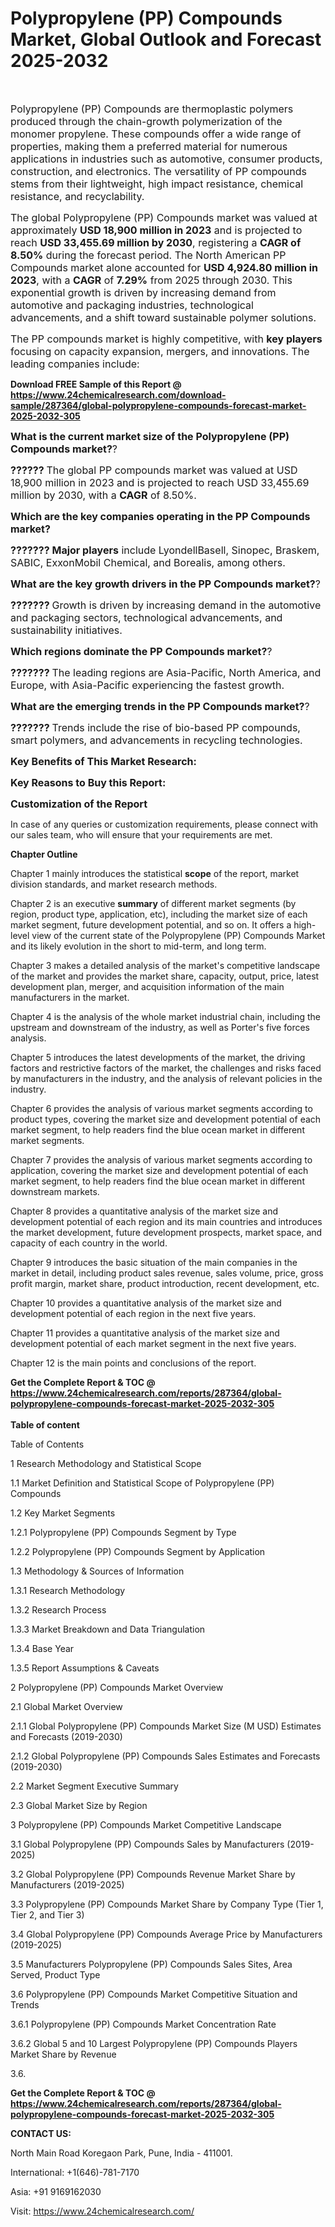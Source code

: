 <h1>Polypropylene (PP) Compounds Market, Global Outlook and Forecast 2025-2032</h1><br/><p><span style="font-size:16px">Polypropylene (PP) Compounds are thermoplastic polymers produced through the chain-growth polymerization of the monomer propylene. These compounds offer a wide range of properties, making them a preferred material for numerous applications in industries such as automotive, consumer products, construction, and electronics. The versatility of PP compounds stems from their lightweight, high impact resistance, chemical resistance, and recyclability.</span></p><p><span style="font-size:16px">The global Polypropylene (PP) Compounds market was valued at approximately <strong>USD 18,900 million in 2023</strong> and is projected to reach <strong>USD 33,455.69 million by 2030</strong>, registering a <strong><strong>CAGR</strong> of 8.50%</strong> during the forecast period. The North American PP Compounds market alone accounted for <strong>USD 4,924.80 million in 2023</strong>, with a <strong>CAGR</strong> of <strong>7.29%</strong> from 2025 through 2030. This exponential growth is driven by increasing demand from automotive and packaging industries, technological advancements, and a shift toward sustainable polymer solutions.</span></p><p><span style="font-size:16px">The PP compounds market is highly competitive, with <strong>key players</strong> focusing on capacity expansion, mergers, and innovations. The leading companies include:</span></p><div><b>Download FREE Sample of this Report @ <a href="https://www.24chemicalresearch.com/download-sample/287364/global-polypropylene-compounds-forecast-market-2025-2032-305">https://www.24chemicalresearch.com/download-sample/287364/global-polypropylene-compounds-forecast-market-2025-2032-305</a></b></div><p><span style="font-size:16px"><strong>What is the current market size of the Polypropylene (PP) Compounds market?</strong>? </span></p><p><span style="font-size:16px"><strong>?????? </strong>The global PP compounds market was valued at USD 18,900 million in 2023 and is projected to reach USD 33,455.69 million by 2030, with a <strong>CAGR</strong> of 8.50%.</span></p><p><span style="font-size:16px"><strong>Which are the key companies operating in the PP Compounds market?</strong></span></p><p><span style="font-size:16px"><strong>??????? </strong><strong>Major players</strong> include LyondellBasell, Sinopec, Braskem, SABIC, ExxonMobil Chemical, and Borealis, among others.</span></p><p><span style="font-size:16px"><strong>What are the key growth drivers in the PP Compounds market?</strong>? </span></p><p><span style="font-size:16px"><strong>??????? </strong>Growth is driven by increasing demand in the automotive and packaging sectors, technological advancements, and sustainability initiatives.</span></p><p><span style="font-size:16px"><strong>Which regions dominate the PP Compounds market?</strong>? </span></p><p><span style="font-size:16px"><strong>??????? </strong>The leading regions are Asia-Pacific, North America, and Europe, with Asia-Pacific experiencing the fastest growth.</span></p><p><span style="font-size:16px"><strong>What are the emerging trends in the PP Compounds market?</strong>? </span></p><p><span style="font-size:16px"><strong>??????? </strong>Trends include the rise of bio-based PP compounds, smart polymers, and advancements in recycling technologies.</span></p><p><span style="font-size:16px"><strong>Key Benefits of This Market Research:</strong></span></p><p><span style="font-size:16px"><strong>Key <strong>Reasons to Buy</strong> this Report:</strong></span></p><p><span style="font-size:16px"><strong>Customization of the Report</strong></span></p><p>In case of any queries or customization requirements, please connect with our sales team, who will ensure that your requirements are met.</p><p><strong>Chapter Outline</strong></p><p>Chapter 1 mainly introduces the statistical <strong>scope</strong> of the report, market division standards, and market research methods.</p><p>Chapter 2 is an executive <strong>summary</strong> of different market segments (by region, product type, application, etc), including the market size of each market segment, future development potential, and so on. It offers a high-level view of the current state of the Polypropylene (PP) Compounds Market and its likely evolution in the short to mid-term, and long term.</p><p>Chapter 3 makes a detailed analysis of the market's competitive landscape of the market and provides the market share, capacity, output, price, latest development plan, merger, and acquisition information of the main manufacturers in the market.</p><p>Chapter 4 is the analysis of the whole market industrial chain, including the upstream and downstream of the industry, as well as Porter's five forces analysis.</p><p>Chapter 5 introduces the latest developments of the market, the driving factors and restrictive factors of the market, the challenges and risks faced by manufacturers in the industry, and the analysis of relevant policies in the industry.</p><p>Chapter 6 provides the analysis of various market segments according to product types, covering the market size and development potential of each market segment, to help readers find the blue ocean market in different market segments.</p><p>Chapter 7 provides the analysis of various market segments according to application, covering the market size and development potential of each market segment, to help readers find the blue ocean market in different downstream markets.</p><p>Chapter 8 provides a quantitative analysis of the market size and development potential of each region and its main countries and introduces the market development, future development prospects, market space, and capacity of each country in the world.</p><p>Chapter 9 introduces the basic situation of the main companies in the market in detail, including product sales revenue, sales volume, price, gross profit margin, market share, product introduction, recent development, etc.</p><p>Chapter 10 provides a quantitative analysis of the market size and development potential of each region in the next five years.</p><p>Chapter 11 provides a quantitative analysis of the market size and development potential of each market segment in the next five years.</p><p>Chapter 12 is the main points and conclusions of the report.</p><div><b>Get the Complete Report & TOC @ <a href="https://www.24chemicalresearch.com/reports/287364/global-polypropylene-compounds-forecast-market-2025-2032-305">https://www.24chemicalresearch.com/reports/287364/global-polypropylene-compounds-forecast-market-2025-2032-305</a></b></div><br><b>Table of content</b><p>Table of Contents<br />
 
 1 Research Methodology and Statistical Scope<br />
 
 1.1 Market Definition and Statistical Scope of Polypropylene (PP) Compounds<br />
 
 1.2 Key Market Segments<br />
 
 1.2.1 Polypropylene (PP) Compounds Segment by Type<br />
 
 1.2.2 Polypropylene (PP) Compounds Segment by Application<br />
 
 1.3 Methodology & Sources of Information<br />
 
 1.3.1 Research Methodology<br />
 
 1.3.2 Research Process<br />
 
 1.3.3 Market Breakdown and Data Triangulation<br />
 
 1.3.4 Base Year<br />
 
 1.3.5 Report Assumptions & Caveats<br />
 
 2 Polypropylene (PP) Compounds Market Overview<br />
 
 2.1 Global Market Overview<br />
 
 2.1.1 Global Polypropylene (PP) Compounds Market Size (M USD) Estimates and Forecasts (2019-2030)<br />
 
 2.1.2 Global Polypropylene (PP) Compounds Sales Estimates and Forecasts (2019-2030)<br />
 
 2.2 Market Segment Executive Summary<br />
 
 2.3 Global Market Size by Region<br />
 
 3 Polypropylene (PP) Compounds Market Competitive Landscape<br />
 
 3.1 Global Polypropylene (PP) Compounds Sales by Manufacturers (2019-2025)<br />
 
 3.2 Global Polypropylene (PP) Compounds Revenue Market Share by Manufacturers (2019-2025)<br />
 
 3.3 Polypropylene (PP) Compounds Market Share by Company Type (Tier 1, Tier 2, and Tier 3)<br />
 
 3.4 Global Polypropylene (PP) Compounds Average Price by Manufacturers (2019-2025)<br />
 
 3.5 Manufacturers Polypropylene (PP) Compounds Sales Sites, Area Served, Product Type<br />
 
 3.6 Polypropylene (PP) Compounds Market Competitive Situation and Trends<br />
 
 3.6.1 Polypropylene (PP) Compounds Market Concentration Rate<br />
 
 3.6.2 Global 5 and 10 Largest Polypropylene (PP) Compounds Players Market Share by Revenue<br />
 
 3.6.<br><div><b>Get the Complete Report & TOC @ <a href="https://www.24chemicalresearch.com/reports/287364/global-polypropylene-compounds-forecast-market-2025-2032-305">https://www.24chemicalresearch.com/reports/287364/global-polypropylene-compounds-forecast-market-2025-2032-305</a></b></div></p>
 
 <b>CONTACT US:</b><br>
 
 North Main Road Koregaon Park, Pune, India - 411001.<br/>
 
 International: +1(646)-781-7170<br/>
 
 Asia: +91 9169162030<br/>
 
 Visit: <a href="https://www.24chemicalresearch.com/">https://www.24chemicalresearch.com/</a>
 
 <br>